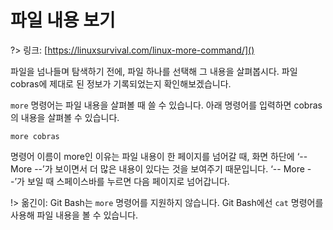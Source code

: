 # 파일 내용 보기

?> 링크: [https://linuxsurvival.com/linux-more-command/]()

파일을 넘나들며 탐색하기 전에, 파일 하나를 선택해 그 내용을 살펴봅시다. 파일 cobras에 제대로 된 정보가 기록되었는지 확인해보겠습니다.

`more` 명령어는 파일 내용을 살펴볼 때 쓸 수 있습니다. 아래 명령어를 입력하면 cobras의 내용을 살펴볼 수 있습니다.

`more cobras`

명령어 이름이 more인 이유는 파일 내용이 한 페이지를 넘어갈 때, 화면 하단에 ‘-- More --’가 보이면서 더 많은 내용이 있다는 것을 보여주기 때문입니다. ‘-- More --’가 보일 때 스페이스바를 누르면 다음 페이지로 넘어갑니다.

!> 옮긴이: Git Bash는 `more` 명령어를 지원하지 않습니다. Git Bash에선 `cat` 명령어를 사용해 파일 내용을 볼 수 있습니다.
